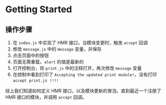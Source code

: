 # Getting Started

## 操作步骤

1. 在 `index.js` 中实现了 HMR 接口，当模块变更时，触发 `accept` 回调
2. 修改 `message.js` 中的 `message` 变量，并保存
3. 点击页面中的按钮
4. 页面无需重载，`alert` 的值是最新的
5. 打开控制台，将 `print.js` 中的注释打开，再次修改 `message` 变量
6. 在控制中看到打印了 `Accepting the updated print module!`，没有打印 `accept print.js !!!!`

综上我们知道如何定义 HMR 接口，以及模块更新的冒泡，直到最近一个注册了 HMR 接口的模块，并调用 `accept` 回调。
